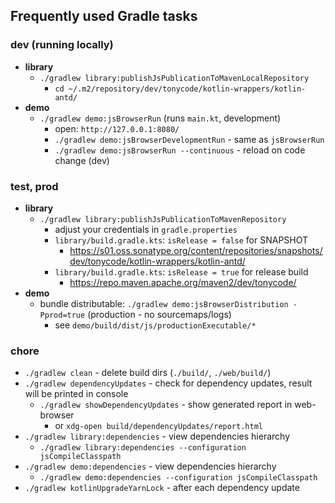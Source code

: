 ## Frequently used Gradle tasks

### dev (running locally)

- **library**
    - `./gradlew library:publishJsPublicationToMavenLocalRepository`
        - `cd ~/.m2/repository/dev/tonycode/kotlin-wrappers/kotlin-antd/`
- **demo**
    - `./gradlew demo:jsBrowserRun` (runs `main.kt`, development)
        - open: `http://127.0.0.1:8080/`
        - `./gradlew demo:jsBrowserDevelopmentRun` - same as `jsBrowserRun`
        - `./gradlew demo:jsBrowserRun --continuous` - reload on code change (dev)

### test, prod

- **library**
    - `./gradlew library:publishJsPublicationToMavenRepository`
        - adjust your credentials in `gradle.properties`
        - `library/build.gradle.kts`: `isRelease = false` for SNAPSHOT
            - https://s01.oss.sonatype.org/content/repositories/snapshots/dev/tonycode/kotlin-wrappers/kotlin-antd/
        - `library/build.gradle.kts`: `isRelease = true` for release build
            - https://repo.maven.apache.org/maven2/dev/tonycode/
- **demo**
    - bundle distributable: `./gradlew demo:jsBrowserDistribution -Pprod=true` (production - no sourcemaps/logs)
        - see `demo/build/dist/js/productionExecutable/*`

### chore

- `./gradlew clean` - delete build dirs (`./build/`, `./web/build/`)
- `./gradlew dependencyUpdates` - check for dependency updates, result will be printed in console
    - `./gradlew showDependencyUpdates` - show generated report in web-browser
        - or `xdg-open build/dependencyUpdates/report.html`
- `./gradlew library:dependencies` - view dependencies hierarchy
    - `./gradlew library:dependencies --configuration jsCompileClasspath`
- `./gradlew demo:dependencies` - view dependencies hierarchy
    - `./gradlew demo:dependencies --configuration jsCompileClasspath`
- `./gradlew kotlinUpgradeYarnLock` - after each dependency update
